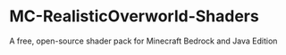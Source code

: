 # MC-RealisticOverworld-Shaders
A free, open-source shader pack for Minecraft Bedrock and Java Edition
